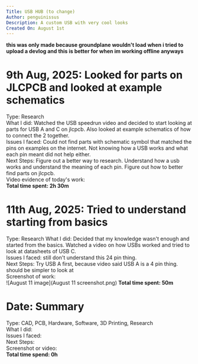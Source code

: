 ```yaml
---
Title: USB HUB (to change)  
Author: penguinissus  
Description: A custom USB with very cool looks  
Created On: August 1st  
---
```

**this was only made because groundplane wouldn't load when i tried to upload a devlog and this is better for when im working offline anyways**

# 9th Aug, 2025: Looked for parts on JLCPCB and looked at example schematics  
Type: Research  
What I did: Watched the USB speedrun video and decided to start looking at parts for USB A and C on jlcpcb. Also looked at example schematics of how to connect the 2 together.  
Issues I faced: Could not find parts with schematic symbol that matched the pins on examples on the internet. Not knowing how a USB works and what each pin meant did not help either.  
Next Steps: Figure out a better way to research. Understand how a usb works and understand the meaning of each pin. Figure out how to better find parts on jlcpcb.  
Video evidence of today's work:  
**Total time spent: 2h 30m**  

# 11th Aug, 2025: Tried to understand starting from basics
Type: Research
What I did: Decided that my knowledge wasn't enough and started from the basics. Watched a video on how USBs worked and tried to look at datasheets of USB C.  
Issues I faced: still don't understand this 24 pin thing.  
Next Steps: Try USB A first, because video said USB A is a 4 pin thing. should be simpler to look at  
Screenshot of work:  
![August 11 image](August 11 screenshot.png)
**Total time spent: 50m**

# Date: Summary  
Type: CAD, PCB, Hardware, Software, 3D Printing, Research  
What I did:  
Issues I faced:  
Next Steps:  
Screenshot or video:  
**Total time spend: 0h**  